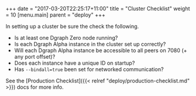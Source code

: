 +++
date = "2017-03-20T22:25:17+11:00"
title = "Cluster Checklist"
weight = 10
[menu.main]
    parent = "deploy"
+++

In setting up a cluster be sure the check the following.

* Is at least one Dgraph Zero node running?
* Is each Dgraph Alpha instance in the cluster set up correctly?
* Will each Dgraph Alpha instance be accessible to all peers on 7080 (+ any port offset)?
* Does each instance have a unique ID on startup?
* Has `--bindall=true` been set for networked communication?

See the [Production Checklist]({{< relref "deploy/production-checklist.md" >}}) docs for more info.
